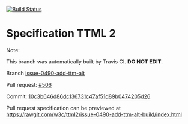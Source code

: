 [![Build Status](https://travis-ci.org/w3c/ttml2.svg?branch=issue-0490-add-ttm-alt)](https://travis-ci.org/w3c/ttml2)


# Specification TTML 2


Note:


This branch was automatically built by Travis CI. <b>DO NOT EDIT</b>.


 Branch [issue-0490-add-ttm-alt](https://github.com/w3c/ttml2/tree/issue-0490-add-ttm-alt)


 Pull request: [#506](https://github.com/w3c/ttml2/pull/506)


 Commit: [10c3b646d86dc136731c47af51d89b0474205d26](https://github.com/w3c/ttml2/commit/10c3b646d86dc136731c47af51d89b0474205d26)

Pull request specification can be previewed at https://rawgit.com/w3c/ttml2/issue-0490-add-ttm-alt-build/index.html



